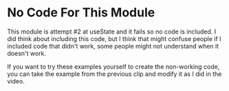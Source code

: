 # No Code For This Module

This module is attempt #2 at useState and it fails so no code is included. I did think about including this code, but I think that might confuse people if I included code that didn't work, some people might not understand when it doesn't work.

If you want to try these examples yourself to create the non-working code, you can take the example from the previous clip and modify it as I did in the video.